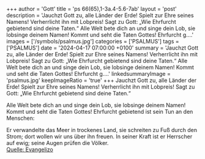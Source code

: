+++
author = 'Gott'
title = 'ps 66(65),1-3a.4-5.6-7ab'
layout = 'post'
description = 'Jauchzt Gott zu, alle Länder der Erde! Spielt zur Ehre seines Namens!  Verherrlicht ihn mit Lobpreis! Sagt zu Gott: „Wie Ehrfurcht gebietend sind deine Taten.“  Alle Welt bete dich an und singe dein Lob,  sie lobsinge deinem Namen! Kommt und seht die Taten Gottes!  Ehrfurcht g....'
images = ['/symbols/psalmus.jpg']
categories = ['PSALMUS']
tags = ['PSALMUS']
date = '2024-04-17 07:00:00 +0100'
summary = 'Jauchzt Gott zu, alle Länder der Erde! Spielt zur Ehre seines Namens!  Verherrlicht ihn mit Lobpreis! Sagt zu Gott: „Wie Ehrfurcht gebietend sind deine Taten.“  Alle Welt bete dich an und singe dein Lob,  sie lobsinge deinem Namen! Kommt und seht die Taten Gottes!  Ehrfurcht g....'
linkedsummaryImage = 'psalmus.jpg'
keepImageRatio = 'true'
+++
Jauchzt Gott zu, alle Länder der Erde!
Spielt zur Ehre seines Namens! 
Verherrlicht ihn mit Lobpreis!
Sagt zu Gott: „Wie Ehrfurcht gebietend sind deine Taten.“

Alle Welt bete dich an und singe dein Lob, 
sie lobsinge deinem Namen!
Kommt und seht die Taten Gottes! 
Ehrfurcht gebietend ist sein Tun an den Menschen:

Er verwandelte das Meer in trockenes Land, 
sie schreiten zu Fuß durch den Strom; 
dort wollen wir uns über ihn freuen.<!--more-->
In seiner Kraft ist er Herrscher auf ewig;
seine Augen prüfen die Völker.<br> [Quelle: Evangelizo](https://evangeliumtagfuertag.org/DE/gospel)